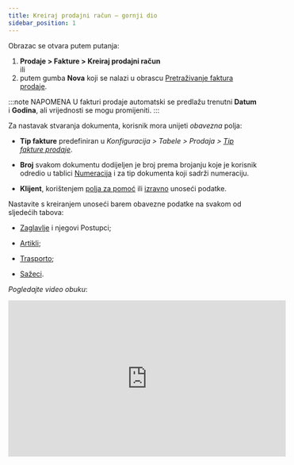 ```yaml
---
title: Kreiraj prodajni račun – gornji dio
sidebar_position: 1
---
```


Obrazac se otvara putem putanja:

1. **Prodaje > Fakture > Kreiraj prodajni račun**   
ili   
2. putem gumba **Nova** koji se nalazi u obrascu [Pretraživanje faktura prodaje](/docs/sales/sales-invoices/search-sales-invoices).

:::note NAPOMENA
U fakturi prodaje automatski se predlažu trenutni **Datum** i **Godina**, ali vrijednosti se mogu promijeniti.
:::

Za nastavak stvaranja dokumenta, korisnik mora unijeti *obavezna* polja:

- **Tip fakture** predefiniran u *Konfiguracija > Tabele > Prodaja >  [Tip fakture prodaje](/docs/configurations/tables/sales/invoices-type)*.

- **Broj** svakom dokumentu dodijeljen je broj prema brojanju koje je korisnik odredio u tablici [Numeracija](/docs/configurations/tables/fluentis-numerations) i za tip dokumenta koji sadrži numeraciju.

- **Klijent**, korištenjem [polja za pomoć](/docs/guide/operations-with-data/manual-entry-or-help-and-data-selection) ili [izravno](/docs/guide/operations-with-data/manual-entry-or-help-and-data-selection) unoseći podatke.

Nastavite s kreiranjem unoseći barem obavezne podatke na svakom od sljedećih tabova:

- [Zaglavlje](/docs/sales/sales-invoices/invoicing/header) i njegovi Postupci;

- [Artikli](/docs/sales/sales-invoices/invoicing/items);

- [Trasporto](/docs/sales/sales-invoices/invoicing/transport);

- [Sažeci](/docs/sales/sales-invoices/invoicing/summaries).


*Pogledajte video obuku*: 

<iframe width="560" height="315" src="https://www.youtube.com/embed/Qwt9bknOOng" title="YouTube video player" frameborder="0" allow="accelerometer; autoplay; clipboard-write; encrypted-media; gyroscope; picture-in-picture" allowfullscreen></iframe>
